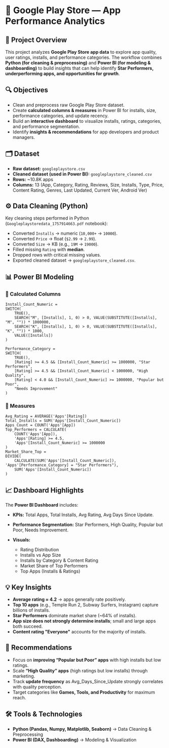 

# 📱 Google Play Store — App Performance Analytics

## 📌 Project Overview

This project analyzes **Google Play Store app data** to explore app quality, user ratings, installs, and performance categories.
The workflow combines **Python (for cleaning & preprocessing)** and **Power BI (for modeling & dashboarding)** to build insights that can help identify **Star Performers, underperforming apps, and opportunities for growth**.

## 🔍 Objectives

* Clean and preprocess raw Google Play Store dataset.
* Create **calculated columns & measures** in Power BI for installs, size, performance categories, and update recency.
* Build an **interactive dashboard** to visualize installs, ratings, categories, and performance segmentation.
* Identify **insights & recommendations** for app developers and product managers.

## 🗂 Dataset

* **Raw dataset:** `googleplaystore.csv`
* **Cleaned dataset (used in Power BI):** `googleplaystore_cleaned.csv`
* **Rows:** \~10.8K apps
* **Columns:** 13 (App, Category, Rating, Reviews, Size, Installs, Type, Price, Content Rating, Genres, Last Updated, Current Ver, Android Ver)

## ⚙️ Data Cleaning (Python)

Key cleaning steps performed in Python (`Googleplaystoredata_1757914663.pdf` notebook):

* Converted `Installs` → numeric (`10,000+` → `10000`).
* Converted `Price` → float (`$2.99` → `2.99`).
* Converted `Size` → KB (e.g., `19M` → `19000`).
* Filled missing `Rating` with **median**.
* Dropped rows with critical missing values.
* Exported cleaned dataset → `googleplaystore_cleaned.csv`.

## 📊 Power BI Modeling

### 🔹 Calculated Columns

```DAX
Install_Count_Numeric = 
SWITCH(
    TRUE(),
    SEARCH("M", [Installs], 1, 0) > 0, VALUE(SUBSTITUTE([Installs], "M", "")) * 1000000,
    SEARCH("K", [Installs], 1, 0) > 0, VALUE(SUBSTITUTE([Installs], "K", "")) * 1000,
    VALUE([Installs])
)

Performance_Category = 
SWITCH(
    TRUE(),
    [Rating] >= 4.5 && [Install_Count_Numeric] >= 1000000, "Star Performers",
    [Rating] >= 4.5 && [Install_Count_Numeric] < 1000000, "High Quality",
    [Rating] < 4.0 && [Install_Count_Numeric] >= 1000000, "Popular but Poor",
    "Needs Improvement"
)
```

### 🔹 Measures

```DAX
Avg_Rating = AVERAGE('Apps'[Rating])
Total_Installs = SUM('Apps'[Install_Count_Numeric])
Apps_Count = COUNT('Apps'[App])
Top_Performers = CALCULATE(
    COUNT('Apps'[App]),
    'Apps'[Rating] >= 4.5,
    'Apps'[Install_Count_Numeric] >= 1000000
)
Market_Share_Top = 
DIVIDE(
    CALCULATE(SUM('Apps'[Install_Count_Numeric]), 'Apps'[Performance_Category] = "Star Performers"),
    SUM('Apps'[Install_Count_Numeric])
)
```

## 📈 Dashboard Highlights

The **Power BI Dashboard**  includes:

* **KPIs:** Total Apps, Total Installs, Avg Rating, Avg Days Since Update.
* **Performance Segmentation:** Star Performers, High Quality, Popular but Poor, Needs Improvement.
* **Visuals:**

  * Rating Distribution
  * Installs vs App Size
  * Installs by Category & Content Rating
  * Market Share of Top Performers
  * Top Apps (Installs & Ratings)

## 💡 Key Insights

* **Average rating ≈ 4.2** → apps generally rate positively.
* **Top 10 apps** (e.g., Temple Run 2, Subway Surfers, Instagram) capture billions of installs.
* **Star Performers** dominate market share (\~64% of installs).
* **App size does not strongly determine installs**; small and large apps both succeed.
* **Content rating "Everyone"** accounts for the majority of installs.

## 🚀 Recommendations

* Focus on **improving “Popular but Poor” apps** with high installs but low ratings.
* Scale **“High Quality” apps** (high ratings but low installs) through marketing.
* Track **update frequency** as Avg\_Days\_Since\_Update strongly correlates with quality perception.
* Target categories like **Games, Tools, and Productivity** for maximum reach.


## 🛠 Tools & Technologies

* **Python (Pandas, Numpy, Matplotlib, Seaborn)** → Data Cleaning & Preprocessing
* **Power BI (DAX, Dashboarding)** → Modeling & Visualization

